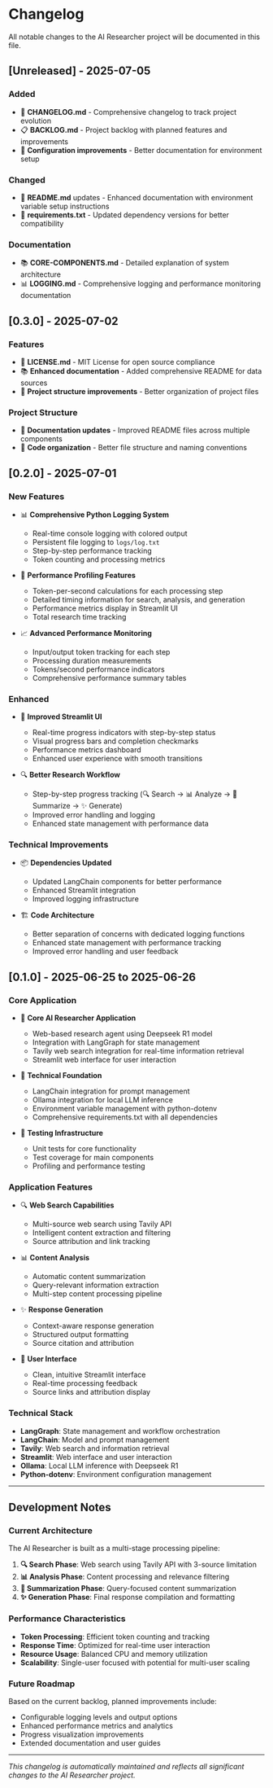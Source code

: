 # Changelog

All notable changes to the AI Researcher project will be documented in this file.

## [Unreleased] - 2025-07-05

### Added

- 📄 **CHANGELOG.md** - Comprehensive changelog to track project evolution
- 📋 **BACKLOG.md** - Project backlog with planned features and improvements
- 🔧 **Configuration improvements** - Better documentation for environment setup

### Changed

- 📝 **README.md** updates - Enhanced documentation with environment variable setup instructions
- 🔧 **requirements.txt** - Updated dependency versions for better compatibility

### Documentation

- 📚 **CORE-COMPONENTS.md** - Detailed explanation of system architecture
- 📊 **LOGGING.md** - Comprehensive logging and performance monitoring documentation

## [0.3.0] - 2025-07-02

### Features

- 📄 **LICENSE.md** - MIT License for open source compliance
- 📚 **Enhanced documentation** - Added comprehensive README for data sources
- 🎯 **Project structure improvements** - Better organization of project files

### Project Structure

- 📝 **Documentation updates** - Improved README files across multiple components
- 🔧 **Code organization** - Better file structure and naming conventions

## [0.2.0] - 2025-07-01

### New Features

- 📊 **Comprehensive Python Logging System**
  - Real-time console logging with colored output
  - Persistent file logging to `logs/log.txt`
  - Step-by-step performance tracking
  - Token counting and processing metrics

- 🚀 **Performance Profiling Features**
  - Token-per-second calculations for each processing step
  - Detailed timing information for search, analysis, and generation
  - Performance metrics display in Streamlit UI
  - Total research time tracking

- 📈 **Advanced Performance Monitoring**
  - Input/output token tracking for each step
  - Processing duration measurements
  - Tokens/second performance indicators
  - Comprehensive performance summary tables

### Enhanced

- 🎨 **Improved Streamlit UI**
  - Real-time progress indicators with step-by-step status
  - Visual progress bars and completion checkmarks
  - Performance metrics dashboard
  - Enhanced user experience with smooth transitions

- 🔍 **Better Research Workflow**
  - Step-by-step progress tracking (🔍 Search → 📊 Analyze → 📝 Summarize → ✨ Generate)
  - Improved error handling and logging
  - Enhanced state management with performance data

### Technical Improvements

- 📦 **Dependencies Updated**
  - Updated LangChain components for better performance
  - Enhanced Streamlit integration
  - Improved logging infrastructure

- 🏗️ **Code Architecture**
  - Better separation of concerns with dedicated logging functions
  - Enhanced state management with performance tracking
  - Improved error handling and user feedback

## [0.1.0] - 2025-06-25 to 2025-06-26

### Core Application

- 🎯 **Core AI Researcher Application**
  - Web-based research agent using Deepseek R1 model
  - Integration with LangGraph for state management
  - Tavily web search integration for real-time information retrieval
  - Streamlit web interface for user interaction

- 🔧 **Technical Foundation**
  - LangChain integration for prompt management
  - Ollama integration for local LLM inference
  - Environment variable management with python-dotenv
  - Comprehensive requirements.txt with all dependencies

- 🧪 **Testing Infrastructure**
  - Unit tests for core functionality
  - Test coverage for main components
  - Profiling and performance testing

### Application Features

- 🔍 **Web Search Capabilities**
  - Multi-source web search using Tavily API
  - Intelligent content extraction and filtering
  - Source attribution and link tracking

- 📊 **Content Analysis**
  - Automatic content summarization
  - Query-relevant information extraction
  - Multi-step content processing pipeline

- ✨ **Response Generation**
  - Context-aware response generation
  - Structured output formatting
  - Source citation and attribution

- 🎨 **User Interface**
  - Clean, intuitive Streamlit interface
  - Real-time processing feedback
  - Source links and attribution display

### Technical Stack

- **LangGraph**: State management and workflow orchestration
- **LangChain**: Model and prompt management
- **Tavily**: Web search and information retrieval
- **Streamlit**: Web interface and user interaction
- **Ollama**: Local LLM inference with Deepseek R1
- **Python-dotenv**: Environment configuration management

---

## Development Notes

### Current Architecture

The AI Researcher is built as a multi-stage processing pipeline:

1. **🔍 Search Phase**: Web search using Tavily API with 3-source limitation
2. **📊 Analysis Phase**: Content processing and relevance filtering
3. **📝 Summarization Phase**: Query-focused content summarization
4. **✨ Generation Phase**: Final response compilation and formatting

### Performance Characteristics

- **Token Processing**: Efficient token counting and tracking
- **Response Time**: Optimized for real-time user interaction
- **Resource Usage**: Balanced CPU and memory utilization
- **Scalability**: Single-user focused with potential for multi-user scaling

### Future Roadmap

Based on the current backlog, planned improvements include:

- Configurable logging levels and output options
- Enhanced performance metrics and analytics
- Progress visualization improvements
- Extended documentation and user guides

---

*This changelog is automatically maintained and reflects all significant changes to the AI Researcher project.*
